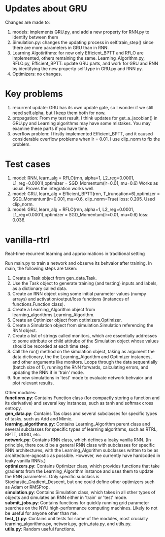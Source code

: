 # Updates about GRU
Changes are made to:
1. models: implements GRU.py, and add a new property for RNN.py to identify between them
2. Simulation.py: changes the updating process in self.train_step() since there are more parameters in GRU than in RNN.
3. Learning Algotirithms: for now only Efficient_BPTT and RFLO are implemented, others remaining the same.
Learning_Algorithm.py, RFLO.py, Efficient_BPTT: update GRU parts, and work for GRU and RNN by identifying the new property self.type in GRU.py and RNN.py.
4. Optimizers: no changes.
# Key problems
1. recurrent update: GRU has its own update gate, so I wonder if we still need self.alpha, but I keep them both for now.
2. propagation: From my test result, I think updates for get_a_jacobian() in GRU.py and Learning algorithms may have some mistakes. You may examine these parts if you have time.
3. overflow problem: I firstly implemented Efficient_BPTT, and it caused considerable overflow problems when lr = 0.01. I use clip_norm to fix the problem.
# Test cases
1. model: RNN, learn_alg = RFLO(rnn, alpha=1, L2_reg=0.0001, L1_reg=0.0001),optimizer = SGD_Momentum(lr=0.01, mu=0.6)
Works as usual. Proves the integration works well.
2. model: GRU, learn_alg = Efficient_BPTT(rnn, T_truncation=6),optimizer = SGD_Momentum(lr=0.001, mu=0.6, clip_norm=True)
loss: 0.205. Used clip_norm.
3. model: GRU, learn_alg = RFLO(rnn, alpha=1, L2_reg=0.0001, L1_reg=0.0001),optimizer = SGD_Momentum(lr=0.01, mu=0.6)
loss: 0.036.

# vanilla-rtrl
Real-time recurrent learning and approximations in traditional setting

Run main.py to train a network and observe its behvaior after training. In main, the following steps are taken:

1. Create a Task object from gen_data.Task.
2. Use the Task object to generate training (and testing) inputs and labels, as a dictionary called data.
3. Create an RNN object using some initial parameter values (numpy arrays) and activation/output/loss functions (instances of functions.Function class).
4. Create a Learning_Algorithm object from learning_algorithms.Learning_Algorithm.
5. Create an Optimizer object from optimizers.Optimizer.
6. Create a Simulation object from simulation.Simulation referencing the RNN object.
7. Create a list of strings called monitors, which are essentially addresses to some attribute or child attirube of the Simulation object whose values should be recorded at each time step.
8. Call the run() method on the simulation object, taking as argument the data dictionary, the the Learning_Algorithm and Optimizer instances, and other arguments like monitors. Loops through the data sequentially (batch size of 1), running the RNN forwards, calculating errors, and updating the RNN if in 'train' mode.
9. Run new simulations in 'test' mode to evaluate network behvaior and plot relevant results.

Other modules:  
**functions.py**: Contains Function class (for compactly storing a function and its derivative) and several key instances, such as tanh and softmax cross entropy.  
**gen_data.py**: Contains Tas class and several subclasses for specific types of tasks, such as Add and Mimic.  
**learning_algorithms.py**: Contains Learning_Algorithm parent class and several subclasses for specific types of learning algorithms, such as RTRL, BPTT, UORO, etc.  
**network.py**: Contains RNN class, which defines a leaky vanilla RNN. (In principle, there could be a general RNN class with subclasses for specific RNN architectures, with the Learning_Algorithm subclasses written to be as architecture-agnostic as possible. However, we currently have hardcoded in leaky vanilla RNNs.)  
**optimizers.py**: Contains Optimizer class, which provides functions that take gradients from the Learning_Algorithm instance and uses them to update the RNN parameters. Only specific subclass is Stochastic_Gradient_Descent, but one could define other optimizers such as Adam or RMSProp.  
**simulation.py**: Contains Simulation class, which takes in all other types of objects and simulates an RNN either in 'train' or 'test' mode.  
**submit_jobs.py**: Contains functions for quickly running grid parameter searches on the NYU high-performance computing machines. Likely to not be useful for anyone other than me.   
**test_{}.py**: Contains unit tests for some of the modules, most crucially learning_algorithms.py, network.py, getn_data.py, and utils.py.  
**utils.py**: Random useful functions.  
